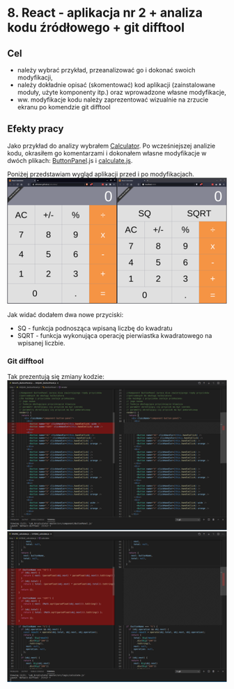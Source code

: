 # 8. React - aplikacja nr 2 + analiza kodu źródłowego + git difftool
## Cel
- należy wybrać przykład, przeanalizować go i dokonać swoich modyfikacji,
- należy dokładnie opisać (skomentować) kod aplikacji (zainstalowane moduły, użyte komponenty itp.) oraz wprowadzone własne modyfikacje,
- ww. modyfikacje kodu należy zaprezentować wizualnie na zrzucie ekranu po komendzie git difftool

## Efekty pracy
Jako przykład do analizy wybrałem [Calculator](https://github.com/ahfarmer/calculator). Po wcześniejszej analizie kodu, okrasiłem go komentarzami i dokonałem własne modyfikacje w dwóch plikach: [ButtonPanel](calculator-master/src/component/ButtonPanel.js).js i [calculate.js](calculator-master/src/logic/calculate.js).

Poniżej przedstawiam wygląd aplikacji przed i po modyfikacjach.\
![alt text](screeny/before_after.png)

Jak widać dodałem dwa nowe przyciski:
- SQ - funkcja podnosząca wpisaną liczbę do kwadratu
- SQRT - funkcja wykonująca operację pierwiastka kwadratowego na wpisanej liczbie.

### Git difftool
Tak prezentują się zmiany kodzie:\
![alt text](screeny/git_difftool-buttonpanel.png)\
![alt text](screeny/git_difftool_calculate.png)
